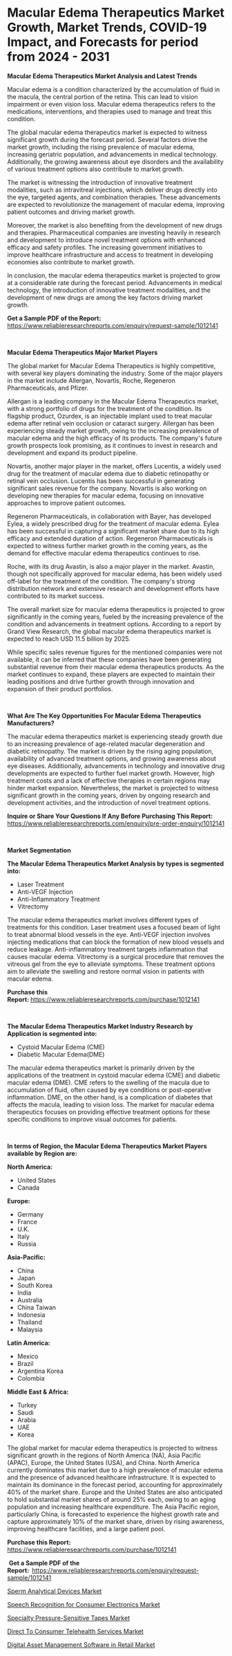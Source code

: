 <p><h1>Macular Edema Therapeutics Market Growth, Market Trends, COVID-19 Impact, and Forecasts for period from 2024 - 2031</h1></p><p><strong>Macular Edema Therapeutics Market Analysis and Latest Trends</strong></p>
<p><p>Macular edema is a condition characterized by the accumulation of fluid in the macula, the central portion of the retina. This can lead to vision impairment or even vision loss. Macular edema therapeutics refers to the medications, interventions, and therapies used to manage and treat this condition.</p><p>The global macular edema therapeutics market is expected to witness significant growth during the forecast period. Several factors drive the market growth, including the rising prevalence of macular edema, increasing geriatric population, and advancements in medical technology. Additionally, the growing awareness about eye disorders and the availability of various treatment options also contribute to market growth.</p><p>The market is witnessing the introduction of innovative treatment modalities, such as intravitreal injections, which deliver drugs directly into the eye, targeted agents, and combination therapies. These advancements are expected to revolutionize the management of macular edema, improving patient outcomes and driving market growth.</p><p>Moreover, the market is also benefiting from the development of new drugs and therapies. Pharmaceutical companies are investing heavily in research and development to introduce novel treatment options with enhanced efficacy and safety profiles. The increasing government initiatives to improve healthcare infrastructure and access to treatment in developing economies also contribute to market growth.</p><p>In conclusion, the macular edema therapeutics market is projected to grow at a considerable rate during the forecast period. Advancements in medical technology, the introduction of innovative treatment modalities, and the development of new drugs are among the key factors driving market growth.</p></p>
<p><strong>Get a Sample PDF of the Report:&nbsp;</strong> <a href="https://www.reliableresearchreports.com/enquiry/request-sample/1012141">https://www.reliableresearchreports.com/enquiry/request-sample/1012141</a></p>
<p>&nbsp;</p>
<p><strong>Macular Edema Therapeutics Major Market Players</strong></p>
<p><p>The global market for Macular Edema Therapeutics is highly competitive, with several key players dominating the industry. Some of the major players in the market include Allergan, Novartis, Roche, Regeneron Pharmaceuticals, and Pfizer.</p><p>Allergan is a leading company in the Macular Edema Therapeutics market, with a strong portfolio of drugs for the treatment of the condition. Its flagship product, Ozurdex, is an injectable implant used to treat macular edema after retinal vein occlusion or cataract surgery. Allergan has been experiencing steady market growth, owing to the increasing prevalence of macular edema and the high efficacy of its products. The company's future growth prospects look promising, as it continues to invest in research and development and expand its product pipeline.</p><p>Novartis, another major player in the market, offers Lucentis, a widely used drug for the treatment of macular edema due to diabetic retinopathy or retinal vein occlusion. Lucentis has been successful in generating significant sales revenue for the company. Novartis is also working on developing new therapies for macular edema, focusing on innovative approaches to improve patient outcomes.</p><p>Regeneron Pharmaceuticals, in collaboration with Bayer, has developed Eylea, a widely prescribed drug for the treatment of macular edema. Eylea has been successful in capturing a significant market share due to its high efficacy and extended duration of action. Regeneron Pharmaceuticals is expected to witness further market growth in the coming years, as the demand for effective macular edema therapeutics continues to rise.</p><p>Roche, with its drug Avastin, is also a major player in the market. Avastin, though not specifically approved for macular edema, has been widely used off-label for the treatment of the condition. The company's strong distribution network and extensive research and development efforts have contributed to its market success.</p><p>The overall market size for macular edema therapeutics is projected to grow significantly in the coming years, fueled by the increasing prevalence of the condition and advancements in treatment options. According to a report by Grand View Research, the global macular edema therapeutics market is expected to reach USD 11.5 billion by 2025.</p><p>While specific sales revenue figures for the mentioned companies were not available, it can be inferred that these companies have been generating substantial revenue from their macular edema therapeutics products. As the market continues to expand, these players are expected to maintain their leading positions and drive further growth through innovation and expansion of their product portfolios.</p></p>
<p>&nbsp;</p>
<p><strong>What Are The Key Opportunities For Macular Edema Therapeutics Manufacturers?</strong></p>
<p><p>The macular edema therapeutics market is experiencing steady growth due to an increasing prevalence of age-related macular degeneration and diabetic retinopathy. The market is driven by the rising aging population, availability of advanced treatment options, and growing awareness about eye diseases. Additionally, advancements in technology and innovative drug developments are expected to further fuel market growth. However, high treatment costs and a lack of effective therapies in certain regions may hinder market expansion. Nevertheless, the market is projected to witness significant growth in the coming years, driven by ongoing research and development activities, and the introduction of novel treatment options.</p></p>
<p><strong>Inquire or Share Your Questions If Any Before Purchasing This Report:</strong> <a href="https://www.reliableresearchreports.com/enquiry/pre-order-enquiry/1012141">https://www.reliableresearchreports.com/enquiry/pre-order-enquiry/1012141</a></p>
<p>&nbsp;</p>
<p><strong>Market Segmentation</strong></p>
<p><strong>The Macular Edema Therapeutics Market Analysis by types is segmented into:</strong></p>
<p><ul><li>Laser Treatment</li><li>Anti-VEGF Injection</li><li>Anti-Inflammatory Treatment</li><li>Vitrectomy</li></ul></p>
<p><p>The macular edema therapeutics market involves different types of treatments for this condition. Laser treatment uses a focused beam of light to treat abnormal blood vessels in the eye. Anti-VEGF injection involves injecting medications that can block the formation of new blood vessels and reduce leakage. Anti-inflammatory treatment targets inflammation that causes macular edema. Vitrectomy is a surgical procedure that removes the vitreous gel from the eye to alleviate symptoms. These treatment options aim to alleviate the swelling and restore normal vision in patients with macular edema.</p></p>
<p><strong>Purchase this Report:&nbsp;</strong><a href="https://www.reliableresearchreports.com/purchase/1012141">https://www.reliableresearchreports.com/purchase/1012141</a></p>
<p>&nbsp;</p>
<p><strong>The Macular Edema Therapeutics Market Industry Research by Application is segmented into:</strong></p>
<p><ul><li>Cystoid Macular Edema (CME)</li><li>Diabetic Macular Edema(DME)</li></ul></p>
<p><p>The macular edema therapeutics market is primarily driven by the applications of the treatment in cystoid macular edema (CME) and diabetic macular edema (DME). CME refers to the swelling of the macula due to accumulation of fluid, often caused by eye conditions or post-operative inflammation. DME, on the other hand, is a complication of diabetes that affects the macula, leading to vision loss. The market for macular edema therapeutics focuses on providing effective treatment options for these specific conditions to improve visual outcomes for patients.</p></p>
<p>&nbsp;</p>
<p><strong>In terms of Region, the Macular Edema Therapeutics Market Players available by Region are:</strong></p>
<p>
    <p> <strong> North America: </strong>
        <ul>
            <li>United States</li>
            <li>Canada</li>
        </ul>
        </p> 
    <p> <strong> Europe: </strong>
        <ul>
            <li>Germany</li>
            <li>France</li>
            <li>U.K.</li>
            <li>Italy</li>
            <li>Russia</li>
        </ul>
        </p> 
    <p> <strong> Asia-Pacific: </strong>
        <ul>
            <li>China</li>
            <li>Japan</li>
            <li>South Korea</li>
            <li>India</li>
            <li>Australia</li>
            <li>China Taiwan</li>
            <li>Indonesia</li>
            <li>Thailand</li>
            <li>Malaysia</li>
        </ul>
        </p> 
    <p> <strong> Latin America: </strong>
        <ul>
            <li>Mexico</li>
            <li>Brazil</li>
            <li>Argentina Korea</li>
            <li>Colombia</li>
        </ul>
        </p> 
    <p> <strong> Middle East & Africa: </strong>
        <ul>
            <li>Turkey</li>
            <li>Saudi</li>
            <li>Arabia</li>
            <li>UAE</li>
            <li>Korea</li>
        </ul>
    </p>
    </p>
<p><p>The global market for macular edema therapeutics is projected to witness significant growth in the regions of North America (NA), Asia Pacific (APAC), Europe, the United States (USA), and China. North America currently dominates this market due to a high prevalence of macular edema and the presence of advanced healthcare infrastructure. It is expected to maintain its dominance in the forecast period, accounting for approximately 40% of the market share. Europe and the United States are also anticipated to hold substantial market shares of around 25% each, owing to an aging population and increasing healthcare expenditure. The Asia Pacific region, particularly China, is forecasted to experience the highest growth rate and capture approximately 10% of the market share, driven by rising awareness, improving healthcare facilities, and a large patient pool.</p></p>
<p><strong>Purchase this Report: </strong><a href="https://www.reliableresearchreports.com/purchase/1012141">https://www.reliableresearchreports.com/purchase/1012141</a></p>
<p>&nbsp;<strong>Get a Sample PDF of the Report:&nbsp;&nbsp;</strong><a href="https://www.reliableresearchreports.com/enquiry/request-sample/1012141">https://www.reliableresearchreports.com/enquiry/request-sample/1012141</a></p>
<p><strong></strong></p>
<p><p><a href="https://www.linkedin.com/pulse/sperm-analytical-devices-market-size-examines-its-scope-x1ggc?trackingId=f2yTr3bbQC2f5Vk3huCwBg%3D%3D">Sperm Analytical Devices Market</a></p><p><a href="https://www.linkedin.com/pulse/global-speech-recognition-consumer-electronics-market-gjv3c?trackingId=vciSyMUHQxaHct2C1feZYQ%3D%3D">Speech Recognition for Consumer Electronics Market</a></p><p><a href="https://www.linkedin.com/pulse/specialty-pressure-sensitive-tapes-market-growth-trends-v51uc?trackingId=elrOU772Q9e4GmVAIi7jxw%3D%3D">Specialty Pressure-Sensitive Tapes Market</a></p><p><a href="https://github.com/rahu1502/Market-Research-Report-List-2/blob/main/direct-to-consumer-telehealth-services-market.md">Direct To Consumer Telehealth Services Market</a></p><p><a href="https://github.com/rahu1501/Market-Research-Report-List-2/blob/main/digital-asset-management-software-in-retail-market.md">Digital Asset Management Software in Retail Market</a></p></p>